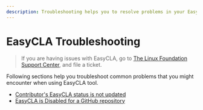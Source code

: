 ```yaml
---
description: Troubleshooting helps you to resolve problems in your EasyCLA implementation.
---
```


# EasyCLA Troubleshooting

> If you are having issues with EasyCLA, go to [The Linux Foundation Support Center](https://jira.linuxfoundation.org/plugins/servlet/theme/portal/4/create/143), and file a ticket.

Following sections help you troubleshoot common problems that you might encounter when using EasyCLA tool.

* [Contributor's EasyCLA status is not updated](contributor-easycla-status-is-not-updated.md)
* ​[EasyCLA is Disabled for a GitHub repository](easycla-is-disabled.md)​

